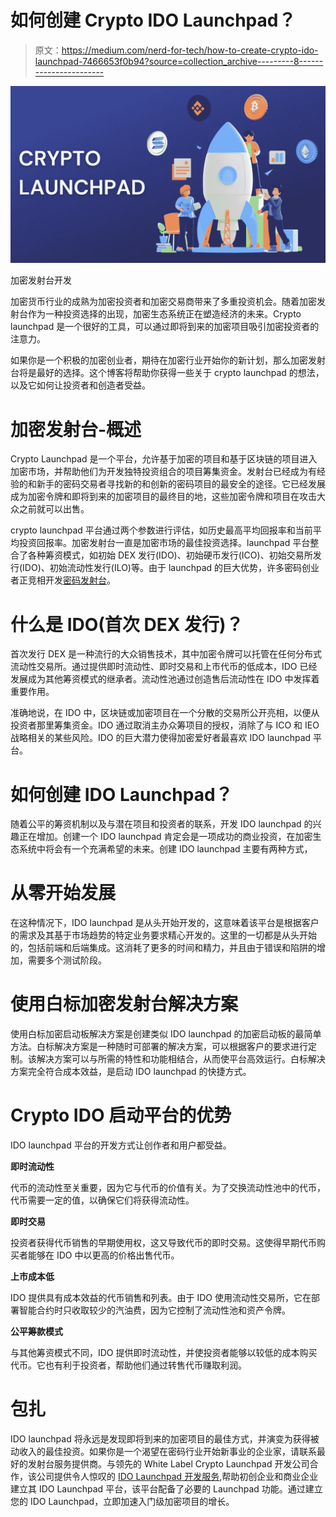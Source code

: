 # 如何创建 Crypto IDO Launchpad？

> 原文：<https://medium.com/nerd-for-tech/how-to-create-crypto-ido-launchpad-7466653f0b94?source=collection_archive---------8----------------------->

![](img/277f390bcc31ff3abe008b8992e3d87c.png)

加密发射台开发

加密货币行业的成熟为加密投资者和加密交易商带来了多重投资机会。随着加密发射台作为一种投资选择的出现，加密生态系统正在塑造经济的未来。Crypto launchpad 是一个很好的工具，可以通过即将到来的加密项目吸引加密投资者的注意力。

如果你是一个积极的加密创业者，期待在加密行业开始你的新计划，那么加密发射台将是最好的选择。这个博客将帮助你获得一些关于 crypto launchpad 的想法，以及它如何让投资者和创造者受益。

# 加密发射台-概述

Crypto Launchpad 是一个平台，允许基于加密的项目和基于区块链的项目进入加密市场，并帮助他们为开发独特投资组合的项目筹集资金。发射台已经成为有经验的和新手的密码交易者寻找新的和创新的密码项目的最安全的途径。它已经发展成为加密令牌和即将到来的加密项目的最终目的地，这些加密令牌和项目在攻击大众之前就可以出售。

crypto launchpad 平台通过两个参数进行评估，如历史最高平均回报率和当前平均投资回报率。加密发射台一直是加密市场的最佳投资选择。launchpad 平台整合了各种筹资模式，如初始 DEX 发行(IDO)、初始硬币发行(ICO)、初始交易所发行(IDO)、初始流动性发行(ILO)等。由于 launchpad 的巨大优势，许多密码创业者正竞相开发[密码发射台](https://maticz.com/crypto-launchpad-development)。

# 什么是 IDO(首次 DEX 发行)？

首次发行 DEX 是一种流行的大众销售技术，其中加密令牌可以托管在任何分布式流动性交易所。通过提供即时流动性、即时交易和上市代币的低成本，IDO 已经发展成为其他筹资模式的继承者。流动性池通过创造售后流动性在 IDO 中发挥着重要作用。

准确地说，在 IDO 中，区块链或加密项目在一个分散的交易所公开亮相，以便从投资者那里筹集资金。IDO 通过取消主办众筹项目的授权，消除了与 ICO 和 IEO 战略相关的某些风险。IDO 的巨大潜力使得加密爱好者最喜欢 IDO launchpad 平台。

# 如何创建 IDO Launchpad？

随着公平的筹资机制以及与潜在项目和投资者的联系，开发 IDO launchpad 的兴趣正在增加。创建一个 IDO launchpad 肯定会是一项成功的商业投资，在加密生态系统中将会有一个充满希望的未来。创建 IDO launchpad 主要有两种方式，

# 从零开始发展

在这种情况下，IDO launchpad 是从头开始开发的，这意味着该平台是根据客户的需求及其基于市场趋势的特定业务要求精心开发的。这里的一切都是从头开始的，包括前端和后端集成。这消耗了更多的时间和精力，并且由于错误和陷阱的增加，需要多个测试阶段。

# 使用白标加密发射台解决方案

使用白标加密启动板解决方案是创建类似 IDO launchpad 的加密启动板的最简单方法。白标解决方案是一种随时可部署的解决方案，可以根据客户的要求进行定制。该解决方案可以与所需的特性和功能相结合，从而使平台高效运行。白标解决方案完全符合成本效益，是启动 IDO launchpad 的快捷方式。

# Crypto IDO 启动平台的优势

IDO launchpad 平台的开发方式让创作者和用户都受益。

**即时流动性**

代币的流动性至关重要，因为它与代币的价值有关。为了交换流动性池中的代币，代币需要一定的值，以确保它们将获得流动性。

**即时交易**

投资者获得代币销售的早期使用权，这又导致代币的即时交易。这使得早期代币购买者能够在 IDO 中以更高的价格出售代币。

**上市成本低**

IDO 提供具有成本效益的代币销售和列表。由于 IDO 使用流动性交易所，它在部署智能合约时只收取较少的汽油费，因为它控制了流动性池和资产令牌。

**公平筹款模式**

与其他筹资模式不同，IDO 提供即时流动性，并使投资者能够以较低的成本购买代币。它也有利于投资者，帮助他们通过转售代币赚取利润。

# 包扎

IDO launchpad 将永远是发现即将到来的加密项目的最佳方式，并演变为获得被动收入的最佳投资。如果你是一个渴望在密码行业开始新事业的企业家，请联系最好的发射台服务提供商。与领先的 White Label Crypto Launchpad 开发公司合作，该公司提供令人惊叹的 [IDO Launchpad 开发服务](https://maticz.com/ido-token-launchpad-development),帮助初创企业和商业企业建立其 IDO Launchpad 平台，该平台配备了必要的 Launchpad 功能。通过建立您的 IDO Launchpad，立即加速入门级加密项目的增长。